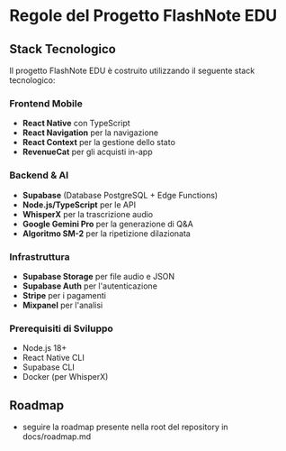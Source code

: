 # Regole del Progetto FlashNote EDU

## Stack Tecnologico

Il progetto FlashNote EDU è costruito utilizzando il seguente stack tecnologico:

### Frontend Mobile
- **React Native** con TypeScript
- **React Navigation** per la navigazione
- **React Context** per la gestione dello stato
- **RevenueCat** per gli acquisti in-app

### Backend & AI
- **Supabase** (Database PostgreSQL + Edge Functions)
- **Node.js/TypeScript** per le API
- **WhisperX** per la trascrizione audio
- **Google Gemini Pro** per la generazione di Q&A
- **Algoritmo SM-2** per la ripetizione dilazionata

### Infrastruttura
- **Supabase Storage** per file audio e JSON
- **Supabase Auth** per l'autenticazione
- **Stripe** per i pagamenti
- **Mixpanel** per l'analisi

### Prerequisiti di Sviluppo
- Node.js 18+
- React Native CLI
- Supabase CLI
- Docker (per WhisperX)


## Roadmap
- seguire la roadmap presente nella root del repository in docs/roadmap.md